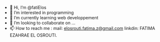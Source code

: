 - 👋 Hi, I’m @fatiElos
- 👀 I’m interested in programming
- 🌱 I’m currently learning web developpement
- 💞️ I’m looking to collaborate on ...
- 📫 How to reach me : mail: elosrouti.fatima.z@gmail.com
                      linkdin: FATIMA EZAHRAE EL OSROUTI.


<!---
fatiElos/fatiElos is a ✨ special ✨ repository because its `README.md` (this file) appears on your GitHub profile.
You can click the Preview link to take a look at your changes.
--->
